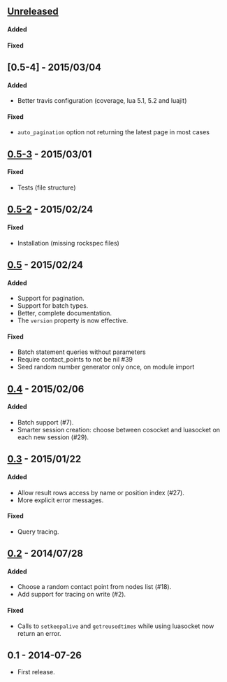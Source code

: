 ## [Unreleased][unreleased]
#### Added
#### Fixed

## [0.5-4] - 2015/03/04
#### Added
- Better travis configuration (coverage, lua 5.1, 5.2 and luajit)

#### Fixed
- `auto_pagination` option not returning the latest page in most cases

## [0.5-3] - 2015/03/01
#### Fixed
- Tests (file structure)

## [0.5-2] - 2015/02/24
#### Fixed
- Installation (missing rockspec files)

## [0.5] - 2015/02/24
#### Added
- Support for pagination.
- Support for batch types.
- Better, complete documentation.
- The `version` property is now effective.

#### Fixed
- Batch statement queries without parameters
- Require contact_points to not be nil #39
- Seed random number generator only once, on module import

## [0.4] - 2015/02/06
#### Added
- Batch support (#7).
- Smarter session creation: choose between cosocket and luasocket on each new session (#29).

## [0.3] - 2015/01/22
#### Added
- Allow result rows access by name or position index (#27).
- More explicit error messages.

#### Fixed
- Query tracing.

## [0.2] - 2014/07/28
#### Added
- Choose a random contact point from nodes list (#18).
- Add support for tracing on write (#2).

#### Fixed
- Calls to `setkeepalive` and `getreusedtimes` while using luasocket now return an error.

## 0.1 - 2014-07-26
- First release.

[unreleased]: https://github.com/jbochi/lua-resty-cassandra/compare/v0.5-3...HEAD
[0.5-3]: https://github.com/jbochi/lua-resty-cassandra/compare/v0.5-3...v0.5-2
[0.5-2]: https://github.com/jbochi/lua-resty-cassandra/compare/v0.5...v0.5-2
[0.5]: https://github.com/jbochi/lua-resty-cassandra/compare/v0.4...v0.5
[0.4]: https://github.com/jbochi/lua-resty-cassandra/compare/v0.3...v0.4
[0.3]: https://github.com/jbochi/lua-resty-cassandra/compare/v0.2...v0.3
[0.2]: https://github.com/jbochi/lua-resty-cassandra/compare/v0.1...v0.2
